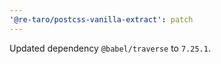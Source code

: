 ```yaml
---
'@re-taro/postcss-vanilla-extract': patch
---
```


Updated dependency `@babel/traverse` to `7.25.1`.
